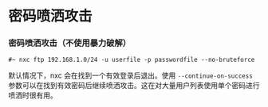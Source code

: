 # 密码喷洒攻击

### 密码喷洒攻击（不使用暴力破解）

```
#~ nxc ftp 192.168.1.0/24 -u userfile -p passwordfile --no-bruteforce
```

默认情况下，nxc 会在找到一个有效登录后退出。使用 `--continue-on-success` 参数可以在找到有效密码后继续喷洒攻击。这在对大量用户列表使用单个密码进行喷洒时很有用。
